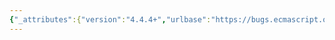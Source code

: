 ```yaml
---
{"_attributes":{"version":"4.4.4+","urlbase":"https://bugs.ecmascript.org/","maintainer":"dherman@mozilla.com"},"bug":{"bug_id":1900,"creation_ts":"2013-09-17 15:51:00 -0700","short_desc":"Make it easy to iterate over iterables in spec language","delta_ts":"2013-10-29 09:44:45 -0700","product":"Draft for 6th Edition","component":"restructure","version":"Rev 18: September 5, 2013 Draft","rep_platform":"All","op_sys":"All","bug_status":"RESOLVED","resolution":"FIXED","priority":"Normal","bug_severity":"enhancement","everconfirmed":true,"reporter":{"uid":"d","name":"Domenic Denicola"},"assigned_to":{"uid":"allen","name":"Allen Wirfs-Brock"},"cc":["annevk","d"],"long_desc":[{"commentid":5397,"comment_count":0,"who":{"uid":"d","name":"Domenic Denicola"},"bug_when":"2013-09-17 15:51:30 -0700","thetext":"In all functions that allow iterables as input arguments, a great number of steps are present to perform the iteration process. For example, in the Map constructor:\n\nLet next be the result of IteratorNext(iter).\nReturnIfAbrupt(next).\nLet done be IteratorComplete(next).\nReturnIfAbrupt(done).\nIf done is true, then return NormalCompletion(map).\nLet nextItem be IteratorValue(next).\nReturnIfAbrupt(nextItem).\n\nare all just setup for getting nextItem. Set has almost-the-same steps:\n\nLet next be the result of IteratorNext(iter).\nReturnIfAbrupt(next).\nLet done be IteratorComplete(next).\nReturnIfAbrupt(done).\nIf done is true, then return set.\nLet nextValue be IteratorValue(next).\nReturnIfAbrupt(nextValue).\n\nDOM promises [1] want this, but I chickened out of actually copying all those steps in to the spec and just said \"For each value `nextValue` of `iterable.\"\n\nIt would be great if you abstracted the above steps into some reusable construct that could be used throughout the spec. I think the only modification would be that you'd say \"If done is true, stop repeat.\" or similar instead of \"If done is true, then return x.\" You'd then move the \"return set\" and \"return NormalCompletion(map)\" (why are they different?) after the repeat.\n\n[1]: https://github.com/domenic/promises-unwrapping#promiseraceiterable"},{"commentid":5413,"comment_count":1,"who":{"uid":"allen","name":"Allen Wirfs-Brock"},"bug_when":"2013-09-20 13:26:13 -0700","thetext":"I've looked into this and I could replace most uses of IteratorNext+IteratorComplete in the spec. with a new abstract operations IteratorStep(iterator [, value]) which returns either true indicating \"done\" or an iteration result obj for the not done cases. The 7 line sequence could then be expressed in 5 lines like: \n\nlet next be the result of IteratorStep(iter).\nReturnIfAbrupt(next).\nIf next is true, then return NormalCompletion(map).\nLet nextItem be IteratorValue(next).\nReturnIfAbrupt(nextItem).\n\nBut I think there is a tension between conciseness and clarity.  This is a specification,  not an actual implementation, and it primary goal is to clearly and precisely communicate the required semantics. Adding an additional layer of procedural abstraction that over-loads its  result type won't necessarily make the spec. easier to understand. IteratorStep would make some algorithms slightly easier to write but will it make them harder to read/understand?\n\nWhat do you think?"},{"commentid":6004,"comment_count":2,"who":{"uid":"allen","name":"Allen Wirfs-Brock"},"bug_when":"2013-10-28 11:18:45 -0700","thetext":"fixed in rev20 editor's draft\n\nadded IteratorStep"},{"commentid":6034,"comment_count":3,"who":{"uid":"allen","name":"Allen Wirfs-Brock"},"bug_when":"2013-10-29 09:44:45 -0700","thetext":"fixed in rev20 draft, Oct. 28, 2013"}]}}
---
```

